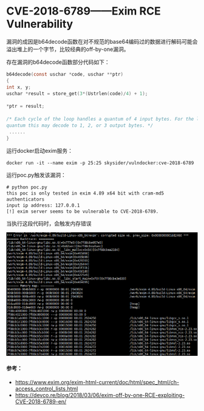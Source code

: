 # CVE-2018-6789——Exim RCE Vulnerability

漏洞的成因是b64decode函数在对不规范的base64编码过的数据进行解码可能会溢出堆上的一个字节，比较经典的off-by-one漏洞。

存在漏洞的b64decode函数部分代码如下：

```c
b64decode(const uschar *code, uschar **ptr)
{
int x, y;
uschar *result = store_get(3*(Ustrlen(code)/4) + 1);

*ptr = result;

/* Each cycle of the loop handles a quantum of 4 input bytes. For the last
quantum this may decode to 1, 2, or 3 output bytes. */
 ......
}
```

运行docker启动exim服务：

```shell
docker run -it --name exim -p 25:25 skysider/vulndocker:cve-2018-6789
```

运行poc.py触发该漏洞：

```shell
# python poc.py
this poc is only tested in exim 4.89 x64 bit with cram-md5 authenticators
input ip address: 127.0.0.1
[!] exim server seems to be vulnerable to CVE-2018-6789.
```

当执行这段代码时，会触发内存错误

![](images/core_dump.png)

#### 参考：

- https://www.exim.org/exim-html-current/doc/html/spec_html/ch-access_control_lists.html
- https://devco.re/blog/2018/03/06/exim-off-by-one-RCE-exploiting-CVE-2018-6789-en/

